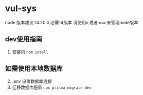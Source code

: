 # vul-sys

node 版本建议 14.20.0 必需14版本 
请使用`n` 或者 `nvm` 来管理node版本

## dev使用指南
  1. 安装包 `npm intall`

## 如需使用本地数据库
  2. .env 设置数据库连接
  3. 迁移数据库配置
   `npx prisma migrate dev`


